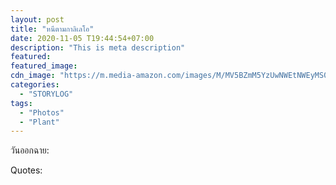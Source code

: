 ```yaml
---
layout: post
title: "หนีตามกาลิเลโอ"
date: 2020-11-05 T19:44:54+07:00
description: "This is meta description"
featured:
featured_image:
cdn_image: "https://m.media-amazon.com/images/M/MV5BZmM5YzUwNWEtNWEyMS00YWM1LTkxMDYtNjQyNWUyY2Y5NGFiXkEyXkFqcGdeQXVyNzI1NzMxNzM@._V1_.jpg"
categories:
  - "STORYLOG"
tags:
  - "Photos"
  - "Plant"
---
```

วันออกฉาย:

Quotes:
